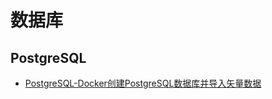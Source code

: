# 数据库

## PostgreSQL
* [PostgreSQL-Docker创建PostgreSQL数据库并导入矢量数据](./2021/2021-09/2021-09-13/PostgreSQL-Docker创建PostgreSQL数据库并导入矢量数据.md)

